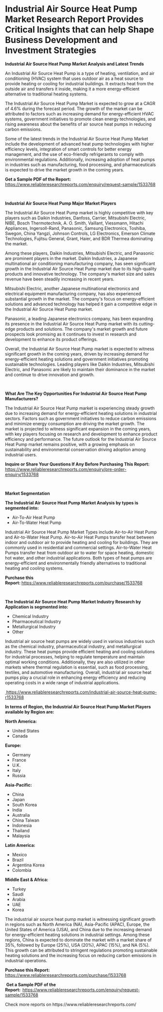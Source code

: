<p><h1>Industrial Air Source Heat Pump Market Research Report Provides Critical Insights that can help Shape Business Development and Investment Strategies</h1></p><p><strong>Industrial Air Source Heat Pump Market Analysis and Latest Trends</strong></p>
<p><p>An Industrial Air Source Heat Pump is a type of heating, ventilation, and air conditioning (HVAC) system that uses outdoor air as a heat source to provide heating or cooling for industrial buildings. It extracts heat from the outside air and transfers it inside, making it a more energy-efficient alternative to traditional heating systems.</p><p>The Industrial Air Source Heat Pump Market is expected to grow at a CAGR of 4.6% during the forecast period. The growth of the market can be attributed to factors such as increasing demand for energy-efficient HVAC systems, government initiatives to promote clean energy technologies, and rising awareness about the benefits of air source heat pumps in reducing carbon emissions.</p><p>Some of the latest trends in the Industrial Air Source Heat Pump Market include the development of advanced heat pump technologies with higher efficiency levels, integration of smart controls for better energy management, and the use of eco-friendly refrigerants to comply with environmental regulations. Additionally, increasing adoption of heat pumps in industries such as manufacturing, food processing, and pharmaceuticals is expected to drive the market growth in the coming years.</p></p>
<p><strong>Get a Sample PDF of the Report:&nbsp;</strong> <a href="https://www.reliableresearchreports.com/enquiry/request-sample/1533768">https://www.reliableresearchreports.com/enquiry/request-sample/1533768</a></p>
<p>&nbsp;</p>
<p><strong>Industrial Air Source Heat Pump Major Market Players</strong></p>
<p><p>The Industrial Air Source Heat Pump market is highly competitive with key players such as Daikin Industries, Danfoss, Carrier, Mitsubishi Electric, NIBE, Bosch Thermotechnik, A. O. Smith, Vaillant, Viessmann, Hitachi Appliances, Ingersoll-Rand, Panasonic, Samsung Electronics, Toshiba, Swegon, China Yangzi, Johnson Controls, LG Electronics, Emerson Climate Technologies, Fujitsu General, Grant, Haier, and BDR Thermea dominating the market.</p><p>Among these players, Daikin Industries, Mitsubishi Electric, and Panasonic are prominent players in the market. Daikin Industries, a Japanese multinational air conditioning manufacturing company, has seen significant growth in the Industrial Air Source Heat Pump market due to its high-quality products and innovative technology. The company's market size and sales revenue have been steadily increasing in recent years.</p><p>Mitsubishi Electric, another Japanese multinational electronics and electrical equipment manufacturing company, has also experienced substantial growth in the market. The company's focus on energy-efficient solutions and advanced technology has helped it gain a competitive edge in the Industrial Air Source Heat Pump market.</p><p>Panasonic, a leading Japanese electronics company, has been expanding its presence in the Industrial Air Source Heat Pump market with its cutting-edge products and solutions. The company's market growth and future prospects look promising as it continues to invest in research and development to enhance its product offerings.</p><p>Overall, the Industrial Air Source Heat Pump market is expected to witness significant growth in the coming years, driven by increasing demand for energy-efficient heating solutions and government initiatives promoting sustainable technologies. Leading players like Daikin Industries, Mitsubishi Electric, and Panasonic are likely to maintain their dominance in the market and continue to drive innovation and growth.</p></p>
<p>&nbsp;</p>
<p><strong>What Are The Key Opportunities For Industrial Air Source Heat Pump Manufacturers?</strong></p>
<p><p>The Industrial Air Source Heat Pump market is experiencing steady growth due to increasing demand for energy-efficient heating solutions in industrial sectors. Factors such as government initiatives to reduce carbon emissions and minimize energy consumption are driving the market growth. The market is projected to witness significant expansion in the coming years, with key players focusing on research and development to enhance product efficiency and performance. The future outlook for the Industrial Air Source Heat Pump market remains positive, with a growing emphasis on sustainability and environmental conservation driving adoption among industrial users.</p></p>
<p><strong>Inquire or Share Your Questions If Any Before Purchasing This Report:</strong> <a href="https://www.reliableresearchreports.com/enquiry/pre-order-enquiry/1533768">https://www.reliableresearchreports.com/enquiry/pre-order-enquiry/1533768</a></p>
<p>&nbsp;</p>
<p><strong>Market Segmentation</strong></p>
<p><strong>The Industrial Air Source Heat Pump Market Analysis by types is segmented into:</strong></p>
<p><ul><li>Air-To-Air Heat Pump</li><li>Air-To-Water Heat Pump</li></ul></p>
<p><p>Industrial Air Source Heat Pump Market Types include Air-to-Air Heat Pump and Air-to-Water Heat Pump. Air-to-Air Heat Pumps transfer heat between indoor and outdoor air to provide heating and cooling for buildings. They are commonly used in residential and commercial settings. Air-to-Water Heat Pumps transfer heat from outdoor air to water for space heating, domestic hot water, and other industrial applications. Both types of heat pumps are energy-efficient and environmentally friendly alternatives to traditional heating and cooling systems.</p></p>
<p><strong>Purchase this Report:&nbsp;</strong><a href="https://www.reliableresearchreports.com/purchase/1533768">https://www.reliableresearchreports.com/purchase/1533768</a></p>
<p>&nbsp;</p>
<p><strong>The Industrial Air Source Heat Pump Market Industry Research by Application is segmented into:</strong></p>
<p><ul><li>Chemical Industry</li><li>Pharmaceutical Industry</li><li>Metallurgical Industry</li><li>Other</li></ul></p>
<p><p>Industrial air source heat pumps are widely used in various industries such as the chemical industry, pharmaceutical industry, and metallurgical industry. These heat pumps provide efficient heating and cooling solutions for industrial processes, helping to regulate temperature and maintain optimal working conditions. Additionally, they are also utilized in other markets where thermal regulation is essential, such as food processing, textiles, and automotive manufacturing. Overall, industrial air source heat pumps play a crucial role in enhancing energy efficiency and reducing operating costs in a wide range of industrial applications.</p></p>
<p><a href="https://www.reliableresearchreports.com/industrial-air-source-heat-pump-r1533768">&nbsp;https://www.reliableresearchreports.com/industrial-air-source-heat-pump-r1533768</a></p>
<p><strong>In terms of Region, the Industrial Air Source Heat Pump Market Players available by Region are:</strong></p>
<p>
    <p> <strong> North America: </strong>
        <ul>
            <li>United States</li>
            <li>Canada</li>
        </ul>
        </p> 
    <p> <strong> Europe: </strong>
        <ul>
            <li>Germany</li>
            <li>France</li>
            <li>U.K.</li>
            <li>Italy</li>
            <li>Russia</li>
        </ul>
        </p> 
    <p> <strong> Asia-Pacific: </strong>
        <ul>
            <li>China</li>
            <li>Japan</li>
            <li>South Korea</li>
            <li>India</li>
            <li>Australia</li>
            <li>China Taiwan</li>
            <li>Indonesia</li>
            <li>Thailand</li>
            <li>Malaysia</li>
        </ul>
        </p> 
    <p> <strong> Latin America: </strong>
        <ul>
            <li>Mexico</li>
            <li>Brazil</li>
            <li>Argentina Korea</li>
            <li>Colombia</li>
        </ul>
        </p> 
    <p> <strong> Middle East & Africa: </strong>
        <ul>
            <li>Turkey</li>
            <li>Saudi</li>
            <li>Arabia</li>
            <li>UAE</li>
            <li>Korea</li>
        </ul>
    </p>
    </p>
<p><p>The industrial air source heat pump market is witnessing significant growth in regions such as North America (NA), Asia-Pacific (APAC), Europe, the United States of America (USA), and China due to the increasing demand for energy-efficient heating solutions in industrial settings. Among these regions, China is expected to dominate the market with a market share of 35%, followed by Europe (25%), USA (20%), APAC (15%), and NA (5%). This growth can be attributed to stringent regulations promoting sustainable heating solutions and the increasing focus on reducing carbon emissions in industrial operations.</p></p>
<p><strong>Purchase this Report: </strong><a href="https://www.reliableresearchreports.com/purchase/1533768">https://www.reliableresearchreports.com/purchase/1533768</a></p>
<p>&nbsp;<strong>Get a Sample PDF of the Report:&nbsp;&nbsp;</strong><a href="https://www.reliableresearchreports.com/enquiry/request-sample/1533768">https://www.reliableresearchreports.com/enquiry/request-sample/1533768</a></p>
<p><strong></strong></p>
<p>Check more reports on https://www.reliableresearchreports.com/</p>
